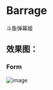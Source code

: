# Barrage
斗鱼弹幕姬

## 效果图：
### Form
![image](https://github.com/YuanJianTing/Barrage-master/blob/master/screenshot.png)
